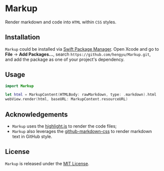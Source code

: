 # Markup

Render markdown and code into `HTML` within `CSS` styles.

## Installation

`Markup` could be installed via [Swift Package Manager](https://www.swift.org/package-manager/). Open Xcode and go to **File** -> **Add Packages...**, search `https://github.com/hengyu/Markup.git`, and add the package as one of your project's dependency.

## Usage

```swift
import Markup

let html = MarkupContent(HTMLBody: rawMarkdown, type: .markdown).html
webView.render(html, baseURL: MarkupContent.resourceURL)
```

## Acknowledgements

- `Markup` uses the [highlight.js](https://github.com/highlightjs/highlight.js) to render the code files; 
- `Markup` also leverages the [github-markdown-css](https://github.com/sindresorhus/github-markdown-css) to render markdown text in GitHub style.

## License

`Markup` is released under the [MIT License](LICENSE).
